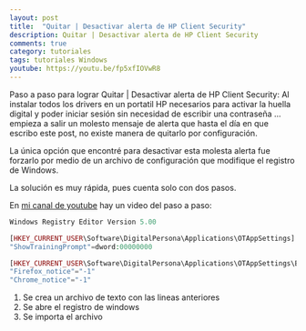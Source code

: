 ```yaml
---
layout: post
title:  "Quitar | Desactivar alerta de HP Client Security"
description: Quitar | Desactivar alerta de HP Client Security
comments: true
category: tutoriales
tags: tutoriales Windows
youtube: https://youtu.be/fp5xfIOVwR8
---
```

Paso a paso para lograr Quitar | Desactivar alerta de HP Client Security:
Al instalar todos los drivers en un portatil HP necesarios para activar la huella digital y poder iniciar sesión sin necesidad de escribir una contraseña ... empieza a salir un molesto mensaje de alerta que hasta el día en que escribo este post, no existe manera de quitarlo por configuración. 

La única opción que encontré para desactivar esta molesta alerta fue forzarlo por medio de un archivo de configuración que modifique el registro de Windows.

La solución es muy rápida, pues cuenta solo con dos pasos.

En <a target="_blank" href="{{ page.youtube }}">mi canal de youtube</a> hay un video del paso a paso:

```PHP
Windows Registry Editor Version 5.00

[HKEY_CURRENT_USER\Software\DigitalPersona\Applications\OTAppSettings]
"ShowTrainingPrompt"=dword:00000000

[HKEY_CURRENT_USER\Software\DigitalPersona\Applications\OTAppSettings\BrowserIntegration]
"Firefox_notice"="-1"
"Chrome_notice"="-1"
```
1. Se crea un archivo de texto con las lineas anteriores
2. Se abre el registro de windows
3. Se importa el archivo
